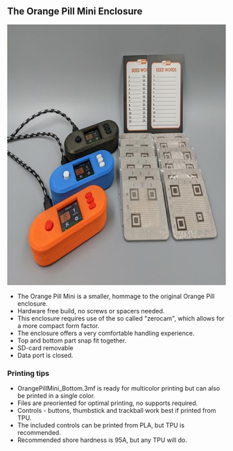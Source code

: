 ## The Orange Pill Mini Enclosure

<img src="OrangePillMini_Thumb.jpg" width="800" height="600">

- The Orange Pill Mini is a smaller, hommage to the original Orange Pill enclosure.
- Hardware free build, no screws or spacers needed.
- This enclosure requires use of the so called "zerocam", which allows for a more compact form factor.
- The enclosure offers a very comfortable handling experience.
- Top and bottom part snap fit together.
- SD-card removable
- Data port is closed.


### Printing tips
- OrangePillMini_Bottom.3mf is ready for multicolor printing but can also be printed in a single color.
- Files are preoriented for optimal printing, no supports required.
- Controls - buttons, thumbstick and trackball work best if printed from TPU.
- The included controls can be printed from PLA, but TPU is recommended.
- Recommended shore hardness is 95A, but any TPU will do.
